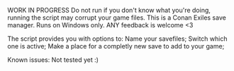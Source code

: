 WORK IN PROGRESS
Do not run if you don't know what you're doing, running the script may corrupt your game files.
This is a Conan Exiles save manager.
Runs on Windows only.
ANY feedback is welcome <3

The script provides you with options to:
Name your savefiles;
Switch which one is active;
Make a place for a completly new save to add to your game;

Known issues:
Not tested yet :)
